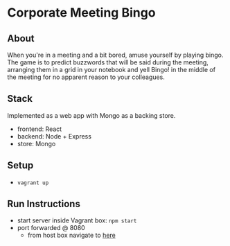 # Corporate Meeting Bingo

## About

When you're in a meeting and a bit bored, amuse yourself by playing bingo. The game is to predict buzzwords that will be said during the meeting, arranging them in a grid in your notebook and yell Bingo! in the middle of the meeting for no apparent reason to your colleagues.

## Stack

Implemented as a web app with Mongo as a backing store.

- frontend: React
- backend: Node + Express
- store: Mongo

## Setup

- `vagrant up`

## Run Instructions

- start server inside Vagrant box: `npm start`
- port forwarded @ 8080
    - from host box navigate to [here](http://localhost:8080)
